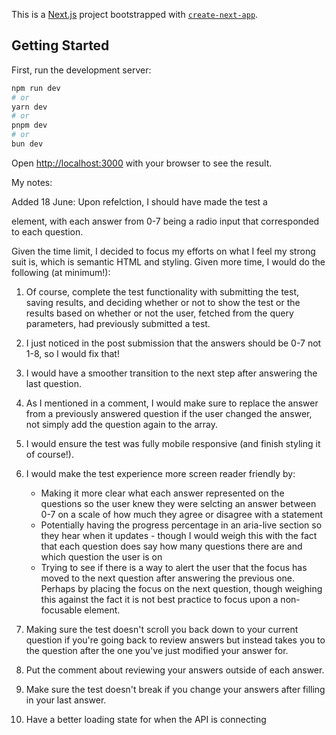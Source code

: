 This is a [Next.js](https://nextjs.org) project bootstrapped with [`create-next-app`](https://nextjs.org/docs/app/api-reference/cli/create-next-app).

## Getting Started

First, run the development server:

```bash
npm run dev
# or
yarn dev
# or
pnpm dev
# or
bun dev
```

Open [http://localhost:3000](http://localhost:3000) with your browser to see the result.

My notes:

Added 18 June: Upon refelction, I should have made the test a <form> element, with each answer from 0-7 being a radio input that corresponded to each question.

Given the time limit, I decided to focus my efforts on what I feel my strong suit is, which is semantic HTML and styling. Given more time, I would do the following (at minimum!):

1. Of course, complete the test functionality with submitting the test, saving results, and deciding whether or not to show the test or the results based on whether or not the user, fetched from the query parameters, had previously submitted a test.

2. I just noticed in the post submission that the answers should be 0-7 not 1-8, so I would fix that!

3. I would have a smoother transition to the next step after answering the last question.

4. As I mentioned in a comment, I would make sure to replace the answer from a previously answered question if the user changed the answer, not simply add the question again to the array.

5. I would ensure the test was fully mobile responsive (and finish styling it of course!).

6. I would make the test experience more screen reader friendly by:

   - Making it more clear what each answer represented on the questions so the user knew they were selcting an answer between 0-7 on a scale of how much they agree or disagree with a statement
   - Potentially having the progress percentage in an aria-live section so they hear when it updates - though I would weigh this with the fact that each question does say how many questions there are and which question the user is on
   - Trying to see if there is a way to alert the user that the focus has moved to the next question after answering the previous one. Perhaps by placing the focus on the next question, though weighing this against the fact it is not best practice to focus upon a non-focusable element.

7. Making sure the test doesn't scroll you back down to your current question if you're going back to review answers but instead takes you to the question after the one you've just modified your answer for.

8. Put the comment about reviewing your answers outside of each answer.

9. Make sure the test doesn't break if you change your answers after filling in your last answer.

10. Have a better loading state for when the API is connecting
